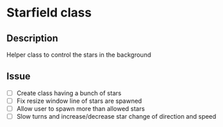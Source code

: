 # Starfield class
## Description
Helper class to control the stars in the background

## Issue 
- [ ] Create class having a bunch of stars
- [ ] Fix resize window line of stars are spawned
- [ ] Allow user to spawn more than allowed stars
- [ ] Slow turns and increase/decrease star change of direction and speed
